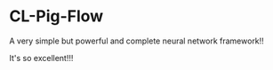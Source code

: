 # CL-Pig-Flow

A very simple but powerful and complete neural network framework!!

It's so excellent!!!